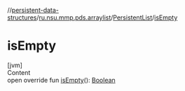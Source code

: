 //[persistent-data-structures](../../index.md)/[ru.nsu.mmp.pds.arraylist](../index.md)/[PersistentList](index.md)/[isEmpty](is-empty.md)



# isEmpty  
[jvm]  
Content  
open override fun [isEmpty](is-empty.md)(): [Boolean](https://kotlinlang.org/api/latest/jvm/stdlib/kotlin/-boolean/index.html)  



